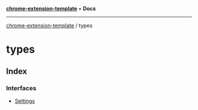 [**chrome-extension-template**](../README.md) • **Docs**

***

[chrome-extension-template](../modules.md) / types

# types

## Index

### Interfaces

- [Settings](interfaces/Settings.md)
